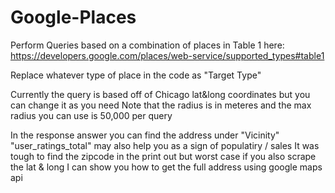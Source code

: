 # Google-Places

Perform Queries based on a combination of places in Table 1 here:
https://developers.google.com/places/web-service/supported_types#table1

Replace whatever type of place in the code as "Target Type"

Currently the query is based off of Chicago lat&long coordinates but you can change it as you need
Note that the radius is in meteres and the max radius you can use is 50,000 per query

In the response answer you can find the address under "Vicinity"
"user_ratings_total" may also help you as a sign of populatiry / sales
It was tough to find the zipcode in the print out but worst case if you also scrape the lat & long I can show you how to get the full address using google maps api

